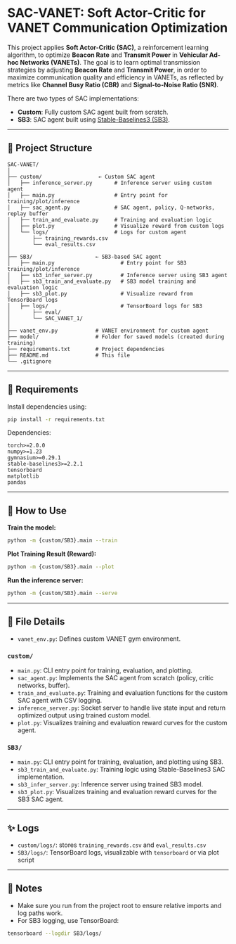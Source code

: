 # SAC-VANET: Soft Actor-Critic for VANET Communication Optimization

This project applies **Soft Actor-Critic (SAC)**, a reinforcement learning algorithm, to optimize **Beacon Rate** and **Transmit Power** in **Vehicular Ad-hoc Networks (VANETs)**. The goal is to learn optimal transmission strategies by adjusting **Beacon Rate** and **Transmit Power**, in order to maximize communication quality and efficiency in VANETs, as reflected by metrics like **Channel Busy Ratio (CBR)** and **Signal-to-Noise Ratio (SNR)**.

There are two types of SAC implementations:
- **Custom**: Fully custom SAC agent built from scratch.
- **SB3**: SAC agent built using [Stable-Baselines3 (SB3)](https://github.com/DLR-RM/stable-baselines3).

---

## 📁 Project Structure

```
SAC-VANET/
│
├── custom/                  ← Custom SAC agent
│   ├── inference_server.py       # Inference server using custom agent
│   ├── main.py                   # Entry point for training/plot/inference
│   ├── sac_agent.py              # SAC agent, policy, Q-networks, replay buffer
│   ├── train_and_evaluate.py     # Training and evaluation logic
│   ├── plot.py                   # Visualize reward from custom logs
│   └── logs/                     # Logs for custom agent
│       ├── training_rewards.csv
│       └── eval_results.csv
│
├── SB3/                    ← SB3-based SAC agent
│   ├── main.py                     # Entry point for SB3 training/plot/inference
│   ├── sb3_infer_server.py         # Inference server using SB3 agent
│   ├── sb3_train_and_evaluate.py   # SB3 model training and evaluation logic
│   ├── sb3_plot.py                 # Visualize reward from TensorBoard logs
│   ├── logs/                       # TensorBoard logs for SB3
│       ├── eval/
│       └── SAC_VANET_1/
│
├── vanet_env.py            # VANET environment for custom agent
├── model/                  # Folder for saved models (created during training)
├── requirements.txt        # Project dependencies
├── README.md               # This file
└── .gitignore
```

---

## 🧰 Requirements

Install dependencies using:

```bash
pip install -r requirements.txt
```

Dependencies:
```
torch>=2.0.0
numpy>=1.23
gymnasium>=0.29.1
stable-baselines3>=2.2.1
tensorboard
matplotlib
pandas
```

---

## 🚀 How to Use

**Train the model:**
```bash
python -m {custom/SB3}.main --train
```

**Plot Training Result (Reward):**
```bash
python -m {custom/SB3}.main --plot
```

**Run the inference server:**
```bash
python -m {custom/SB3}.main --serve
```

---

## 📄 File Details

- `vanet_env.py`: Defines custom VANET gym environment.

### `custom/`
- `main.py`: CLI entry point for training, evaluation, and plotting.
- `sac_agent.py`: Implements the SAC agent from scratch (policy, critic networks, buffer).
- `train_and_evaluate.py`: Training and evaluation functions for the custom SAC agent with CSV logging.
- `inference_server.py`: Socket server to handle live state input and return optimized output using trained custom model.
- `plot.py`: Visualizes training and evaluation reward curves for the custom agent.


### `SB3/`
- `main.py`: CLI entry point for training, evaluation, and plotting using SB3.
- `sb3_train_and_evaluate.py`: Training logic using Stable-Baselines3 SAC implementation.
- `sb3_infer_server.py`: Inference server using trained SB3 model.
- `sb3_plot.py`: Visualizes training and evaluation reward curves for the SB3 SAC agent.

---

## ✨ Logs

- `custom/logs/`: stores `training_rewards.csv` and `eval_results.csv`
- `SB3/logs/`: TensorBoard logs, visualizable with `tensorboard` or via plot script

---

## 🧠 Notes

- Make sure you run from the project root to ensure relative imports and log paths work.
- For SB3 logging, use TensorBoard:
```bash
tensorboard --logdir SB3/logs/
```